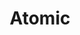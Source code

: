 ---
title: Atomic
description: 卡片盒笔记法中的永久笔记，在我的笔记系统中，应该是原子笔记
image: cover.png

# Badge style
style:
    background: "#2a9d8f"
    color: "#fff"
---